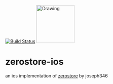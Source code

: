 [![Build Status](https://magnum.travis-ci.com/kylebshr/zerostore-ios.svg?token=UiKDm2zaX2bq1nNqEV5r&branch=develop)](https://magnum.travis-ci.com/kylebshr/zerostore-ios)
<img src="http://i.imgur.com/UAjamAx.png" alt="Drawing" width=120/>
# zerostore-ios

an ios implementation of [zerostore](https://github.com/joseph346/zerostore) by joseph346
